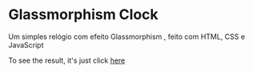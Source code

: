 # Glassmorphism Clock
 
Um simples relógio com efeito Glassmorphism , feito com HTML, CSS e JavaScript

To see the result, it's just click [here](https://luanckrg.github.io/01.Glassmorphism-Clock/)
